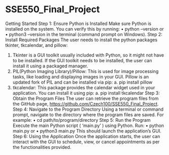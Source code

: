 # SSE550_Final_Project
Getting Started
Step 1: Ensure Python is Installed
Make sure Python is installed on the system. You can verify this by running:
•	python –version
or
•	python3 –version
in the terminal (command prompt on Windows).
Step 2: Install Required Packages
The user needs to install the python packages tkinter, tkcalendar, and pillow:
1.	Tkinter is a GUI toolkit usually included with Python, so it might not have to be installed. If the GUI toolkit needs to be installed, the user can install it using a packaged manager.
2.	PIL(Python Imaging Library)/Pillow: This is used for image processing tasks, like loading and displaying images in your GUI. Pillow is an updated fork of PIL and can be installed via pip:
a.	pip install pillow
3.	tkcalendar: This package provides the calendar widget used in your application. You can install it using pip:
a.	pip install tkcalendar
Step 3: Obtain the Program Files
The user can retrieve the program files from the GitHub page, https://github.com/Czech100/SSE550_Final_Project. 
Step 4: Navigate to the Program Directory
Using a terminal or command prompt, navigate to the directory where the program files are saved. For example:
•	cd path/to/program/directory
Step 5: Run the Program
Execute the main Python script ( ‘main.py’ ) using Python. 
Run:
•	python main.py 
or
•	python3 main.py
This should launch the application’s GUI.
Step 6: Using the Application
Once the application starts, the user can interact with the GUI to schedule, view, or cancel appointments as per the functionalities provided.
